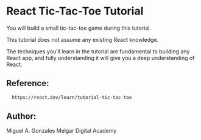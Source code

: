 # React Tic-Tac-Toe Tutorial

You will build a small tic-tac-toe game during this 
tutorial.

This tutorial does not assume any existing React knowledge. 

The techniques you’ll learn in the tutorial are fundamental to building any React app, and fully understanding it will give you a deep understanding of React.

## Reference:
```bash
  https://react.dev/learn/tutorial-tic-tac-toe
```

## Author:
Miguel A. Gonzales Melgar
Digital Academy
